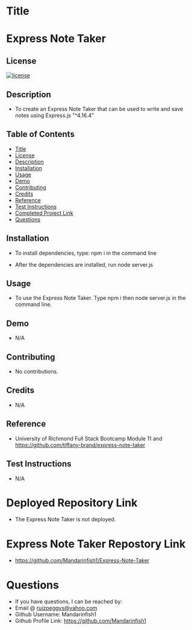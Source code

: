 # Title

# Express Note Taker

## License

[![license](https://img.shields.io/badge/License-MIT-blue)](https://opensource.org/licenses/MIT)

## Description

- To create an Express Note Taker that can be used to write and save notes using Express.js "^4.16.4"

## Table of Contents

- [Title](#title)
- [License](#license)
- [Description](#description)
- [Installation](#installation)
- [Usage](#usage)
- [Demo](#demo)
- [Contributing](#contributing)
- [Credits](#credits)
- [Reference](#reference)
- [Test Instructions](#test-instructions)
- [Completed Project Link](#completed-project-link)
- [Questions](#questions)

## Installation

- To install dependencies, type: npm i in the command line

- After the dependencies are installed, run node server.js

## Usage

- To use the Express Note Taker. Type npm i then node server.js in the command line.

## Demo

- N/A

## Contributing

- No contributions.

## Credits

- N/A

## Reference

- University of Richmond Full Stack Bootcamp Module 11 and https://github.com/tiffany-brand/express-note-taker

## Test Instructions

- N/A

# Deployed Repository Link

- The Express Note Taker is not deployed.

# Express Note Taker Repostory Link

- https://github.com/Mandarinfish1/Express-Note-Taker

# Questions

- If you have questions, I can be reached by:
- Email @ ruizpeggys@yahoo.com
- Github Username: Mandarinfish1
- Github Profile Link: https://github.com/Mandarinfish1
